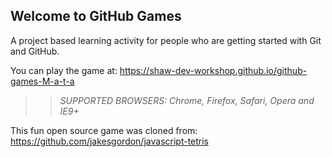 ## Welcome to GitHub Games

A project based learning activity for people who are getting started with Git and GitHub.

You can play the game at: https://shaw-dev-workshop.github.io/github-games-M-a-t-a

>> _*SUPPORTED BROWSERS*: Chrome, Firefox, Safari, Opera and IE9+_

This fun open source game was cloned from: https://github.com/jakesgordon/javascript-tetris
